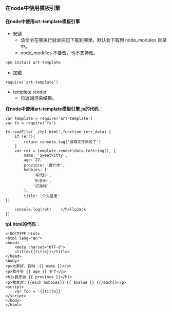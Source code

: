 ### 在node中使用模板引擎

#### 在node中使用art-template模板引擎

- 安装
	- 该命令在哪执行就会把包下载到哪里。默认会下载到 node_modules 目录中。
	- node_modules 不要改，也不支持改。

```
npm install art-template
```

- 加载

```
require(‘art-template’)
```

- template.render
	- 将返回渲染结果。

**在node中使用art-template模板引擎.js的代码：**

```
var template = require('art-template')
var fs = require('fs')

fs.readFile('./tpl.html',function (err,data) {
    if (err){
        return console.log('读取文件失败了')
    }
    var ret = template.render(data.toString(), {
        name: 'Sweetkitty',
        age: 22,
        province: '厦门市',
        hobbies: [
            '写代码',
            '听音乐',
            '打游戏'
        ],
        title: '个人信息'
})

    console.log(ret)    //helloJack
})
```

**tpl.html的代码：**
```
<!DOCTYPE html>
<html lang="en">
<head>
    <meta charset="UTF-8">
    <title>{{title}}</title>
</head>
<body>
<p>大家好，我叫：{{ name }}</p>
<p>我今年 {{ age }} 岁了</p>
<h1>我来自 {{ province }}</h1>
<p>我喜欢：{{each hobbies}} {{ $value }} {{/each}}</p>
<script>
    var foo = '{{title}}'
</script>
</body>
</html>
```










